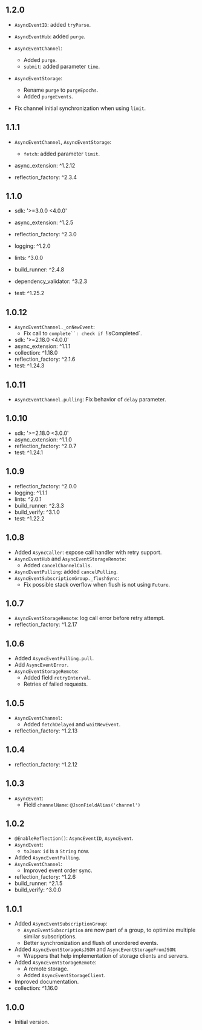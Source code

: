 ## 1.2.0

- `AsyncEventID`: added `tryParse`.

- `AsyncEventHub`: added `purge`.

- `AsyncEventChannel`:
  - Added `purge`.
  - `submit`: added parameter `time`.

- `AsyncEventStorage`:
  - Rename `purge` to `purgeEpochs`.
  - Added `purgeEvents`.

- Fix channel initial synchronization when using `limit`.

## 1.1.1

- `AsyncEventChannel`, `AsyncEventStorage`:
  - `fetch`: added parameter `limit`.

- async_extension: ^1.2.12
- reflection_factory: ^2.3.4

## 1.1.0

- sdk: '>=3.0.0 <4.0.0'

- async_extension: ^1.2.5
- reflection_factory: ^2.3.0
- logging: ^1.2.0

- lints: ^3.0.0
- build_runner: ^2.4.8
- dependency_validator: ^3.2.3
- test: ^1.25.2

## 1.0.12

- `AsyncEventChannel._onNewEvent`:
  - Fix call to `complete``: check if `!isCompleted`.
- sdk: '>=2.18.0 <4.0.0'
- async_extension: ^1.1.1
- collection: ^1.18.0
- reflection_factory: ^2.1.6
- test: ^1.24.3

## 1.0.11

- `AsyncEventChannel.pulling`: Fix behavior of `delay` parameter.

## 1.0.10

- sdk: '>=2.18.0 <3.0.0'
- async_extension: ^1.1.0
- reflection_factory: ^2.0.7
- test: ^1.24.1

## 1.0.9

- reflection_factory: ^2.0.0
- logging: ^1.1.1
- lints: ^2.0.1
- build_runner: ^2.3.3
- build_verify: ^3.1.0
- test: ^1.22.2

## 1.0.8

- Added `AsyncCaller`: expose call handler with retry support.
- `AsyncEventHub` and `AsyncEventStorageRemote`:
  - Added `cancelChannelCalls`.
- `AsyncEventPulling`: added `cancelPulling`.
- `AsyncEventSubscriptionGroup._flushSync`:
  - Fix possible stack overflow when flush is not using `Future`. 

## 1.0.7

- `AsyncEventStorageRemote`: log call error before retry attempt.
- reflection_factory: ^1.2.17

## 1.0.6

- Added `AsyncEventPulling.pull`.
- Add `AsyncEventError`.
- `AsyncEventStorageRemote`:
  - Added field `retryInterval`.
  - Retries of failed requests.

## 1.0.5

- `AsyncEventChannel`:
  - Added `fetchDelayed` and `waitNewEvent`.
- reflection_factory: ^1.2.13

## 1.0.4

- reflection_factory: ^1.2.12

## 1.0.3

- `AsyncEvent`:
  - Field `channelName`: `@JsonFieldAlias('channel')`

## 1.0.2

- `@EnableReflection()`: `AsyncEventID`, `AsyncEvent`.
- `AsyncEvent`:
  - `toJson`: `id` is a `String` now.
- Added `AsyncEventPulling`.
- `AsyncEventChannel`:
  - Improved event order sync. 
- reflection_factory: ^1.2.6
- build_runner: ^2.1.5
- build_verify: ^3.0.0

## 1.0.1

- Added `AsyncEventSubscriptionGroup`:
  - `AsyncEventSubscription` are now part of a group, to optimize multiple similar subscriptions.
  - Better synchronization and flush of unordered events.
- Added `AsyncEventStorageAsJSON` and `AsyncEventStorageFromJSON`:
  - Wrappers that help implementation of storage clients and servers.
- Added `AsyncEventStorageRemote`:
  - A remote storage.
  - Added `AsyncEventStorageClient`.
- Improved documentation.
- collection: ^1.16.0

## 1.0.0

- Initial version.

